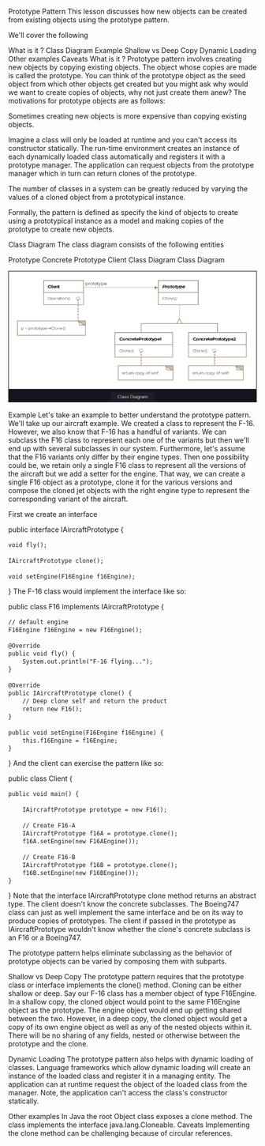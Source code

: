 Prototype Pattern
This lesson discusses how new objects can be created from existing objects using the prototype pattern.

We'll cover the following

What is it ?
Class Diagram
Example
Shallow vs Deep Copy
Dynamic Loading
Other examples
Caveats
What is it ?
Prototype pattern involves creating new objects by copying existing objects. The object whose copies are made is called the prototype. You can think of the prototype object as the seed object from which other objects get created but you might ask why would we want to create copies of objects, why not just create them anew? The motivations for prototype objects are as follows:

Sometimes creating new objects is more expensive than copying existing objects.

Imagine a class will only be loaded at runtime and you can't access its constructor statically. The run-time environment creates an instance of each dynamically loaded class automatically and registers it with a prototype manager. The application can request objects from the prototype manager which in turn can return clones of the prototype.

The number of classes in a system can be greatly reduced by varying the values of a cloned object from a prototypical instance.

Formally, the pattern is defined as specify the kind of objects to create using a prototypical instance as a model and making copies of the prototype to create new objects.

Class Diagram
The class diagram consists of the following entities

Prototype
Concrete Prototype
Client
Class Diagram
Class Diagram

![img.png](img.png)

Example
Let's take an example to better understand the prototype pattern. We'll take up our aircraft example. We created a class to represent the F-16. However, we also know that F-16 has a handful of variants. We can subclass the F16 class to represent each one of the variants but then we'll end up with several subclasses in our system. Furthermore, let's assume that the F16 variants only differ by their engine types. Then one possibility could be, we retain only a single F16 class to represent all the versions of the aircraft but we add a setter for the engine. That way, we can create a single F16 object as a prototype, clone it for the various versions and compose the cloned jet objects with the right engine type to represent the corresponding variant of the aircraft.

First we create an interface

public interface IAircraftPrototype {

    void fly();

    IAircraftPrototype clone();

    void setEngine(F16Engine f16Engine);
}
The F-16 class would implement the interface like so:

public class F16 implements IAircraftPrototype {

    // default engine
    F16Engine f16Engine = new F16Engine();

    @Override
    public void fly() {
        System.out.println("F-16 flying...");
    }

    @Override
    public IAircraftPrototype clone() {
        // Deep clone self and return the product
        return new F16();
    }

    public void setEngine(F16Engine f16Engine) {
        this.f16Engine = f16Engine;
    }
}
And the client can exercise the pattern like so:

public class Client {

    public void main() {

        IAircraftPrototype prototype = new F16();

        // Create F16-A
        IAircraftPrototype f16A = prototype.clone();
        f16A.setEngine(new F16AEngine());

        // Create F16-B
        IAircraftPrototype f16B = prototype.clone();
        f16B.setEngine(new F16BEngine());
    }
}
Note that the interface IAircraftPrototype clone method returns an abstract type. The client doesn't know the concrete subclasses. The Boeing747 class can just as well implement the same interface and be on its way to produce copies of prototypes. The client if passed in the prototype as IAircraftPrototype wouldn't know whether the clone's concrete subclass is an F16 or a Boeing747.

The prototype pattern helps eliminate subclassing as the behavior of prototype objects can be varied by composing them with subparts.

Shallow vs Deep Copy
The prototype pattern requires that the prototype class or interface implements the clone() method. Cloning can be either shallow or deep. Say our F-16 class has a member object of type F16Engine. In a shallow copy, the cloned object would point to the same F16Engine object as the prototype. The engine object would end up getting shared between the two. However, in a deep copy, the cloned object would get a copy of its own engine object as well as any of the nested objects within it. There will be no sharing of any fields, nested or otherwise between the prototype and the clone.

Dynamic Loading
The prototype pattern also helps with dynamic loading of classes. Language frameworks which allow dynamic loading will create an instance of the loaded class and register it in a managing entity. The application can at runtime request the object of the loaded class from the manager. Note, the application can't access the class's constructor statically.

Other examples
In Java the root Object class exposes a clone method. The class implements the interface java.lang.Cloneable.
Caveats
Implementing the clone method can be challenging because of circular references.